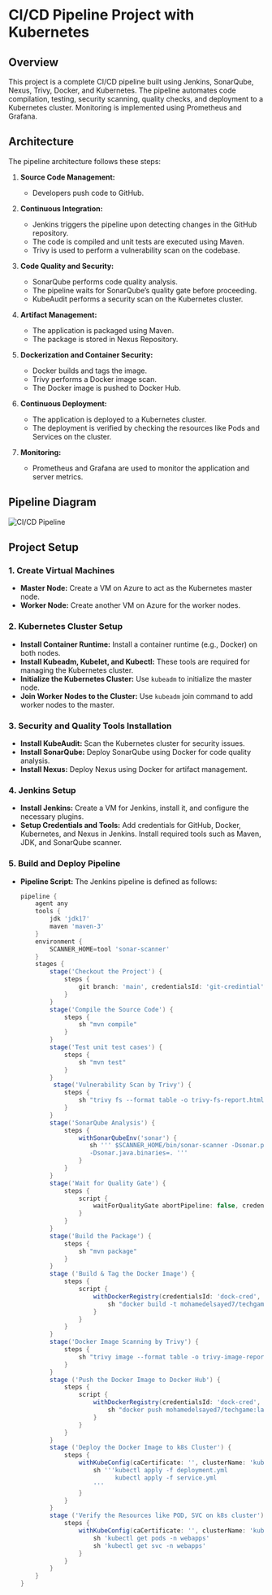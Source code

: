 # CI/CD Pipeline Project with Kubernetes

## Overview
This project is a complete CI/CD pipeline built using Jenkins, SonarQube, Nexus, Trivy, Docker, and Kubernetes. The pipeline automates code compilation, testing, security scanning, quality checks, and deployment to a Kubernetes cluster. Monitoring is implemented using Prometheus and Grafana.

## Architecture
The pipeline architecture follows these steps:

1. **Source Code Management:**
   - Developers push code to GitHub.
   
2. **Continuous Integration:**
   - Jenkins triggers the pipeline upon detecting changes in the GitHub repository.
   - The code is compiled and unit tests are executed using Maven.
   - Trivy is used to perform a vulnerability scan on the codebase.

3. **Code Quality and Security:**
   - SonarQube performs code quality analysis.
   - The pipeline waits for SonarQube’s quality gate before proceeding.
   - KubeAudit performs a security scan on the Kubernetes cluster.

4. **Artifact Management:**
   - The application is packaged using Maven.
   - The package is stored in Nexus Repository.

5. **Dockerization and Container Security:**
   - Docker builds and tags the image.
   - Trivy performs a Docker image scan.
   - The Docker image is pushed to Docker Hub.

6. **Continuous Deployment:**
   - The application is deployed to a Kubernetes cluster.
   - The deployment is verified by checking the resources like Pods and Services on the cluster.

7. **Monitoring:**
   - Prometheus and Grafana are used to monitor the application and server metrics.

## Pipeline Diagram

![CI/CD Pipeline](pipeline.jpeg)

## Project Setup

### 1. Create Virtual Machines
- **Master Node:** Create a VM on Azure to act as the Kubernetes master node.
- **Worker Node:** Create another VM on Azure for the worker nodes.

### 2. Kubernetes Cluster Setup
- **Install Container Runtime:** Install a container runtime (e.g., Docker) on both nodes.
- **Install Kubeadm, Kubelet, and Kubectl:** These tools are required for managing the Kubernetes cluster.
- **Initialize the Kubernetes Cluster:** Use `kubeadm` to initialize the master node.
- **Join Worker Nodes to the Cluster:** Use `kubeadm` join command to add worker nodes to the master.

### 3. Security and Quality Tools Installation
- **Install KubeAudit:** Scan the Kubernetes cluster for security issues.
- **Install SonarQube:** Deploy SonarQube using Docker for code quality analysis.
- **Install Nexus:** Deploy Nexus using Docker for artifact management.

### 4. Jenkins Setup
- **Install Jenkins:** Create a VM for Jenkins, install it, and configure the necessary plugins.
- **Setup Credentials and Tools:** Add credentials for GitHub, Docker, Kubernetes, and Nexus in Jenkins. Install required tools such as Maven, JDK, and SonarQube scanner.

### 5. Build and Deploy Pipeline
- **Pipeline Script:** The Jenkins pipeline is defined as follows:

  ```groovy
  pipeline {
      agent any
      tools {
          jdk 'jdk17'
          maven 'maven-3'
      }
      environment {
          SCANNER_HOME=tool 'sonar-scanner'
      }
      stages {
          stage('Checkout the Project') {
              steps {
                  git branch: 'main', credentialsId: 'git-credintial', url: 'https://github.com/Mohamedzonkol/CICD-Corporate-DevOps-Pipeline-Project.git'
              }
          }
          stage('Compile the Source Code') {
              steps {
                  sh "mvn compile"
              }
          }
          stage('Test unit test cases') {
              steps {
                  sh "mvn test"
              }
          }
           stage('Vulnerability Scan by Trivy') {
              steps {
                  sh "trivy fs --format table -o trivy-fs-report.html ."
              }
          }
          stage('SonarQube Analysis') {
              steps {
                  withSonarQubeEnv('sonar') {
                     sh ''' $SCANNER_HOME/bin/sonar-scanner -Dsonar.projectName=projecttest -Dsonar.projectKey=projecttest \
                     -Dsonar.java.binaries=. '''
                  }
              }
          }
          stage('Wait for Quality Gate') {
              steps {
                  script {
                      waitForQualityGate abortPipeline: false, credentialsId: 'sonar-token'
                  }
              }
          }
          stage('Build the Package') {
              steps {
                  sh "mvn package"
              }
          }
          stage ('Build & Tag the Docker Image') {
              steps {
                  script {
                      withDockerRegistry(credentialsId: 'dock-cred', toolName: 'docker') {
                          sh "docker build -t mohamedelsayed7/techgame:latest ."
                      }
                  }
              }
          }
          stage('Docker Image Scanning by Trivy') {
              steps {
                  sh "trivy image --format table -o trivy-image-report.html mohamedelsayed7/techgame"
              }
          }
          stage ('Push the Docker Image to Docker Hub') {
              steps {
                  script {
                      withDockerRegistry(credentialsId: 'dock-cred', toolName: 'docker') {
                          sh "docker push mohamedelsayed7/techgame:latest"
                      }
                  }
              }
          }
          stage ('Deploy the Docker Image to k8s Cluster') {
              steps {
                  withKubeConfig(caCertificate: '', clusterName: 'kubernetes', contextName: '', credentialsId: 'k8s-cred', namespace: 'webapps', restrictKubeConfigAccess: false, serverUrl: 'https://50.642.15.22:6443') {
                      sh '''kubectl apply -f deployment.yml
                            kubectl apply -f service.yml
                      '''
                  }
              }
          }
          stage ('Verify the Resources like POD, SVC on k8s cluster') {
              steps {
                  withKubeConfig(caCertificate: '', clusterName: 'kubernetes', contextName: '', credentialsId: 'k8s-cred', namespace: 'webapps', restrictKubeConfigAccess: false, serverUrl: 'https://50.642.15.22:6443') {
                      sh 'kubectl get pods -n webapps'
                      sh 'kubectl get svc -n webapps'
                  }
              }
          }
      }
  }
